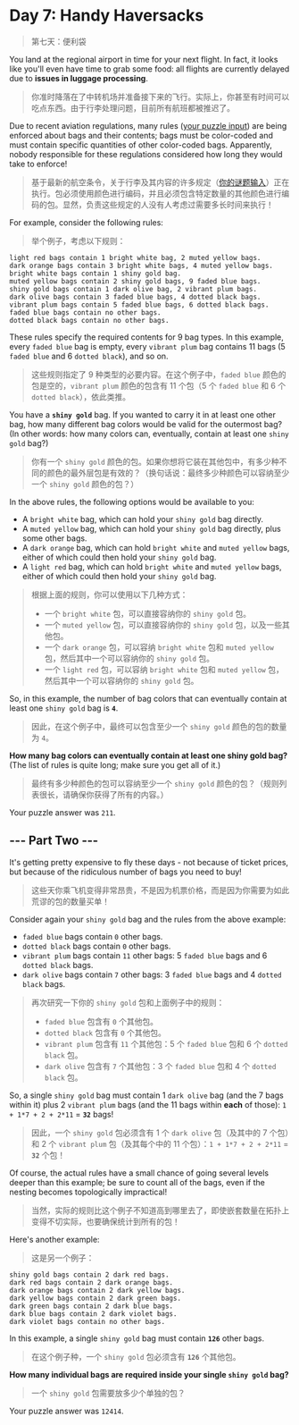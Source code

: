 # Day 7: Handy Haversacks

> 第七天：便利袋

You land at the regional airport in time for your next flight. In fact, it looks like you'll even have time to grab some food: all flights are currently delayed due to **issues in luggage processing**.

> 你准时降落在了中转机场并准备接下来的飞行。实际上，你甚至有时间可以吃点东西。由于行李处理问题，目前所有航班都被推迟了。

Due to recent aviation regulations, many rules ([your puzzle input](day07.txt)) are being enforced about bags and their contents; bags must be color-coded and must contain specific quantities of other color-coded bags. Apparently, nobody responsible for these regulations considered how long they would take to enforce!

> 基于最新的航空条令，关于行李及其内容的许多规定（[你的谜题输入](day07.txt)）正在执行。包必须使用颜色进行编码，并且必须包含特定数量的其他颜色进行编码的包。显然，负责这些规定的人没有人考虑过需要多长时间来执行！

For example, consider the following rules:

> 举个例子，考虑以下规则：

```'
light red bags contain 1 bright white bag, 2 muted yellow bags.
dark orange bags contain 3 bright white bags, 4 muted yellow bags.
bright white bags contain 1 shiny gold bag.
muted yellow bags contain 2 shiny gold bags, 9 faded blue bags.
shiny gold bags contain 1 dark olive bag, 2 vibrant plum bags.
dark olive bags contain 3 faded blue bags, 4 dotted black bags.
vibrant plum bags contain 5 faded blue bags, 6 dotted black bags.
faded blue bags contain no other bags.
dotted black bags contain no other bags.
```

These rules specify the required contents for 9 bag types. In this example, every `faded blue` bag is empty, every `vibrant plum` bag contains 11 bags (5 `faded blue` and 6 `dotted black`), and so on.

> 这些规则指定了 9 种类型的必要内容。在这个例子中，`faded blue` 颜色的包是空的，`vibrant plum` 颜色的包含有 11 个包（5 个 `faded blue` 和 6 个 `dotted black`），依此类推。

You have a **`shiny gold`** bag. If you wanted to carry it in at least one other bag, how many different bag colors would be valid for the outermost bag? (In other words: how many colors can, eventually, contain at least one `shiny gold` bag?)

> 你有一个 `shiny gold` 颜色的包。如果你想将它装在其他包中，有多少种不同的颜色的最外层包是有效的？（换句话说：最终多少种颜色可以容纳至少一个 `shiny gold` 颜色的包？）

In the above rules, the following options would be available to you:

- A `bright white` bag, which can hold your `shiny gold` bag directly.
- A `muted yellow` bag, which can hold your `shiny gold` bag directly, plus some other bags.
- A `dark orange` bag, which can hold `bright white` and `muted yellow` bags, either of which could then hold your `shiny gold` bag.
- A `light red` bag, which can hold `bright white` and `muted yellow` bags, either of which could then hold your `shiny gold` bag.

> 根据上面的规则，你可以使用以下几种方式：
>
> - 一个 `bright white` 包，可以直接容纳你的 `shiny gold` 包。
> - 一个 `muted yellow` 包，可以直接容纳你的 `shiny gold` 包，以及一些其他包。
> - 一个 `dark orange` 包，可以容纳 `bright white` 包和 `muted yellow` 包，然后其中一个可以容纳你的 `shiny gold` 包。
> - 一个 `light red` 包，可以容纳 `bright white` 包和 `muted yellow` 包，然后其中一个可以容纳你的 `shiny gold` 包。

So, in this example, the number of bag colors that can eventually contain at least one `shiny gold` bag is **`4`**.

> 因此，在这个例子中，最终可以包含至少一个 `shiny gold` 颜色的包的数量为 `4`。

**How many bag colors can eventually contain at least one shiny gold bag?** (The list of rules is quite long; make sure you get all of it.)

> 最终有多少种颜色的包可以容纳至少一个 `shiny gold` 颜色的包？（规则列表很长，请确保你获得了所有的内容。）

Your puzzle answer was `211`.

## --- Part Two ---

It's getting pretty expensive to fly these days - not because of ticket prices, but because of the ridiculous number of bags you need to buy!

> 这些天你乘飞机变得非常昂贵，不是因为机票价格，而是因为你需要为如此荒谬的包的数量买单！

Consider again your `shiny gold` bag and the rules from the above example:

- `faded blue` bags contain `0` other bags.
- `dotted black` bags contain `0` other bags.
- `vibrant plum` bags contain `11` other bags: 5 `faded blue` bags and 6 `dotted black` bags.
- `dark olive` bags contain `7` other bags: 3 `faded blue` bags and 4 `dotted black` bags.

> 再次研究一下你的 `shiny gold` 包和上面例子中的规则：
>
> - `faded blue` 包含有 `0` 个其他包。
> - `dotted black` 包含有 `0` 个其他包。
> - `vibrant plum` 包含有 `11` 个其他包：5 个 `faded blue` 包和 6 个 `dotted black` 包。
> - `dark olive` 包含有 `7` 个其他包：3 个 `faded blue` 包和 4 个 `dotted black` 包。

So, a single `shiny gold` bag must contain 1 `dark olive` bag (and the 7 bags within it) plus 2 `vibrant plum` bags (and the 11 bags within **each** of those): `1 + 1*7 + 2 + 2*11` = **`32`** bags!

> 因此，一个 `shiny gold` 包必须含有 1 个 `dark olive` 包（及其中的 7 个包）和 2 个 `vibrant plum` 包（及其每个中的 11 个包）：`1 + 1*7 + 2 + 2*11` = **`32`** 个包！

Of course, the actual rules have a small chance of going several levels deeper than this example; be sure to count all of the bags, even if the nesting becomes topologically impractical!

> 当然，实际的规则比这个例子不知道高到哪里去了，即使嵌套数量在拓扑上变得不切实际，也要确保统计到所有的包！

Here's another example:

> 这是另一个例子：

```'
shiny gold bags contain 2 dark red bags.
dark red bags contain 2 dark orange bags.
dark orange bags contain 2 dark yellow bags.
dark yellow bags contain 2 dark green bags.
dark green bags contain 2 dark blue bags.
dark blue bags contain 2 dark violet bags.
dark violet bags contain no other bags.
```

In this example, a single `shiny gold` bag must contain **`126`** other bags.

> 在这个例子种，一个 `shiny gold` 包必须含有 **`126`** 个其他包。

**How many individual bags are required inside your single `shiny gold` bag?**

> 一个 `shiny gold` 包需要放多少个单独的包？

Your puzzle answer was `12414`.
